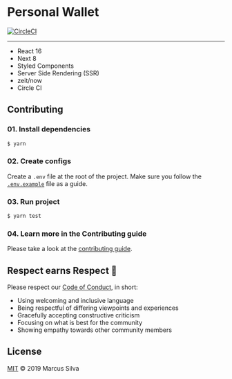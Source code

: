 # Personal Wallet

[![CircleCI](https://circleci.com/gh/mvfsillva/personal-wallet.svg?style=svg&circle-token=ae17684f8ec5bfb4a4da30adb4d1558a0266365b)](https://circleci.com/gh/mvfsillva/personal-wallet)

---

- React 16
- Next 8
- Styled Components
- Server Side Rendering (SSR)
- zeit/now
- Circle CI

## Contributing

### 01. Install dependencies

```sh
$ yarn
```

### 02. Create configs

Create a `.env` file at the root of the project. Make sure you follow the [`.env.example`](.env.example) file as a guide.

### 03. Run project

```sh
$ yarn test
```

### 04. Learn more in the Contributing guide

Please take a look at the [contributing guide](.github/contributing.md).

## Respect earns Respect 👏

Please respect our [Code of Conduct](.github/code-of-conduct.md), in short:

- Using welcoming and inclusive language
- Being respectful of differing viewpoints and experiences
- Gracefully accepting constructive criticism
- Focusing on what is best for the community
- Showing empathy towards other community members

## License

[MIT](license) © 2019 Marcus Silva
